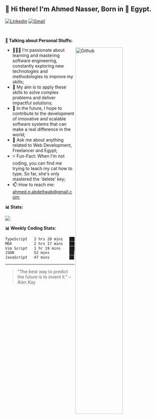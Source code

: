 <!-- Your title -->
## 👋 Hi there! I'm Ahmed Nasser, Born in 🚀 Egypt.
<!-- Your badges
You can use the website to generate badges: https://shields.io/
-->

[![Linkedin](https://img.shields.io/badge/-LinkedIn-blue?style=flat&logo=Linkedin&logoColor=white)](https://www.linkedin.com/in/ahmed-n-abdeltwab/)
[![Gmail](https://img.shields.io/badge/-Gmail-c14438?style=flat&logo=Gmail&logoColor=white)](mailto:ahmed.n.abdeltwab@gmail.com)

&nbsp;

<!-- Talking about you -->
**🚀 Talking about Personal Stuffs:**

<!-- Any image aligned to the right. Beware the width -->
<img width="55%" align="right" alt="Github" src="https://raw.githubusercontent.com/onimur/.github/master/.resources/git-header.svg" />

- 👨🏽‍💻 I’m passionate about learning and mastering software engineering, constantly exploring new technologies and methodologies to improve my skills;
- 🔭 My aim is to apply these skills to solve complex problems and deliver impactful solutions;
- 🌱 In the future, I hope to contribute to the development of innovative and scalable software systems that can make a real difference in the world;
- 💬 Ask me about anything related to Web Development, Freelancer and Egypt;
- ⚡️ Fun-Fact: When I'm not coding, you can find me trying to teach my cat how to type. So far, she's only mastered the 'delete' key;
- 📫 How to reach me: ahmed.n.abdeltwab@gmail.com;

<!-- My Coding Stats -->
**📊 Stats:**

![](https://github-profile-trophy.vercel.app/?username=ahmed-n-abdeltwab&theme=dracula&no-frame=false&no-bg=false&margin-w=4)

**📊 Weekly Coding Stats:**
<!--START_SECTION:waka-->

```txt
TypeScript   2 hrs 20 mins   ██████░░░░░░░░░░░░░░░░░░░   23.45 %
MDX          2 hrs 17 mins   █████▓░░░░░░░░░░░░░░░░░░░   22.98 %
Vim Script   1 hr 19 mins    ███▒░░░░░░░░░░░░░░░░░░░░░   13.30 %
JSON         52 mins         ██▒░░░░░░░░░░░░░░░░░░░░░░   08.74 %
JavaScript   47 mins         ██░░░░░░░░░░░░░░░░░░░░░░░   07.99 %
```

<!--END_SECTION:waka-->

---

> "The best way to predict the future is to invent it." – Alan Kay
